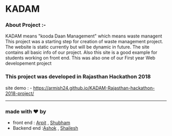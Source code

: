 # KADAM 

### About Project :-
KADAM means "kooda Daan Management" which means waste managent
This project was a starting step for creation of waste management project.
The website is static currently but will be dynamic in future.
The site contains all basic info of our project. 
Also this site is a good example for students working on front end.
This was also one of our First year Web developement project

### This project was developed in Rajasthan Hackathon 2018

site demo : - https://armish24.github.io/KADAM-Rajasthan-hackathon-2018-project/

----

### made with :heart: by 
 * front end    : [Arpit](https://github.com/shubahmsingh) , [Shubham](https://github.com/shubham7298) 
 * Backend end  :[Ashok](https://github.com/XLAR-8) , [Shailesh](https://github.com/shellkore)

